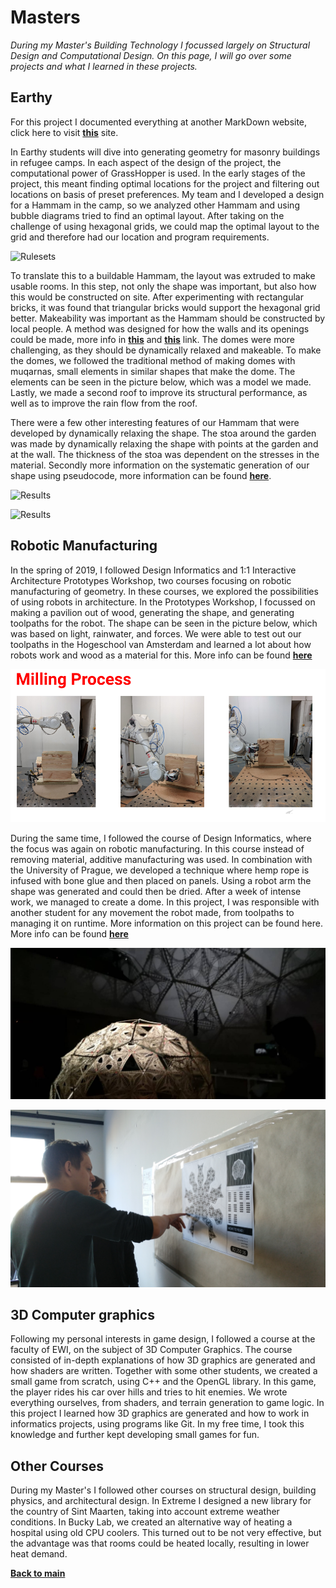 # Masters

_During my Master's Building Technology I focussed largely on Structural Design and Computational Design. On this page, I will go over some projects and what I learned in these projects._

## Earthy

For this project I documented everything at another MarkDown website, click here to visit [**this**](https://rickvandijk1.github.io/Earthy/) site. 

In Earthy students will dive into generating geometry for masonry buildings in refugee camps. In each aspect of the design of the project, the computational power of GrassHopper is used. In the early stages of the project, this meant finding optimal locations for the project and filtering out locations on basis of preset preferences. My team and I developed a design for a Hammam in the camp, so we analyzed other Hammam and using bubble diagrams tried to find an optimal layout. After taking on the challenge of using hexagonal grids, we could map the optimal layout to the grid and therefore had our location and program requirements.

![Rulesets](https://github.com/RickvanDijk1/PortFolio/blob/gh-pages/assets/img/Ruleset-Gif.gif?raw=true "Ruleset-Gif")

To translate this to a buildable Hammam, the layout was extruded to make usable rooms. In this step, not only the shape was important, but also how this would be constructed on site. After experimenting with rectangular bricks, it was found that triangular bricks would support the hexagonal grid better. Makeability was important as the Hammam should be constructed by local people. A method was designed for how the walls and its openings could be made, more info in [**this**](https://rickvandijk1.github.io/Earthy/walls/) and [**this**](https://rickvandijk1.github.io/Earthy/openings/) link. The domes were more challenging, as they should be dynamically relaxed and makeable. To make the domes, we followed the traditional method of making domes with muqarnas, small elements in similar shapes that make the dome. The elements can be seen in the picture below, which was a model we made. Lastly, we made a second roof to improve its structural performance, as well as to improve the rain flow from the roof. 

There were a few other interesting features of our Hammam that were developed by dynamically relaxing the shape. The stoa around the garden was made by dynamically relaxing the shape with points at the garden and at the wall. The thickness of the stoa was dependent on the stresses in the material. Secondly more information on the systematic generation of our shape using pseudocode, more information can be found [**here**](https://rickvandijk1.github.io/Earthy/forming/).

![Results](https://github.com/RickvanDijk1/PortFolio/blob/gh-pages/assets/img/Hammam1.jpg?raw=true "Hammam")

![Results](https://github.com/RickvanDijk1/PortFolio/blob/gh-pages/assets/img/section_hammam1.jpg?raw=true "Hammam section")

## Robotic Manufacturing

In the spring of 2019, I followed Design Informatics and 1:1 Interactive Architecture Prototypes Workshop, two courses focusing on robotic manufacturing of geometry. In these courses, we explored the possibilities of using robots in architecture. In the Prototypes Workshop, I focussed on making a pavilion out of wood, generating the shape, and generating toolpaths for the robot. The shape can be seen in the picture below, which was based on light, rainwater, and forces. We were able to test out our toolpaths in the Hogeschool van Amsterdam and learned a lot about how robots work and wood as a material for this. More info can be found [**here**](http://100ybp.roboticbuilding.eu/index.php/Msc2G2:Main)

![Results](https://github.com/RickvanDijk1/PortFolio/blob/gh-pages/assets/img/Wood.png?raw=true "Wood")

During the same time, I followed the course of Design Informatics, where the focus was again on robotic manufacturing. In this course instead of removing material, additive manufacturing was used. In combination with the University of Prague, we developed a technique where hemp rope is infused with bone glue and then placed on panels. Using a robot arm the shape was generated and could then be dried. After a week of intense work, we managed to create a dome. In this project, I was responsible with another student for any movement the robot made, from toolpaths to managing it on runtime. More information on this project can be found here. More info can be found [**here**](https://tudelftaet.wordpress.com/2019/04/12/dreamcatcher-pavilion-unveiled/?fbclid=IwAR1C8cO_yEERQ9zClqRViW4g9BaVEHM7qKbFZeLZ_iMqZviT2Gz4BRT33oE)

![Results](https://github.com/RickvanDijk1/PortFolio/blob/gh-pages/assets/img/Dreamcatcher.jpg?raw=true "Dream")

![Results](https://github.com/RickvanDijk1/PortFolio/blob/gh-pages/assets/img/Dreamcatcherme.jpg?raw=true "Dream")

## 3D Computer graphics

Following my personal interests in game design, I followed a course at the faculty of EWI, on the subject of 3D Computer Graphics. The course consisted of in-depth explanations of how 3D graphics are generated and how shaders are written. Together with some other students, we created a small game from scratch, using C++ and the OpenGL library. In this game, the player rides his car over hills and tries to hit enemies. We wrote everything ourselves, from shaders, and terrain generation to game logic. In this project I learned how 3D graphics are generated and how to work in informatics projects, using programs like Git. In my free time, I took this knowledge and further kept developing small games for fun.

## Other Courses

During my Master's I followed other courses on structural design, building physics, and architectural design. In Extreme I designed a new library for the country of Sint Maarten, taking into account extreme weather conditions. In Bucky Lab, we created an alternative way of heating a hospital using old CPU coolers. This turned out to be not very effective, but the advantage was that rooms could be heated locally, resulting in lower heat demand. 

[**Back to main**](https://github.com/RickvanDijk1/PortFolio)
